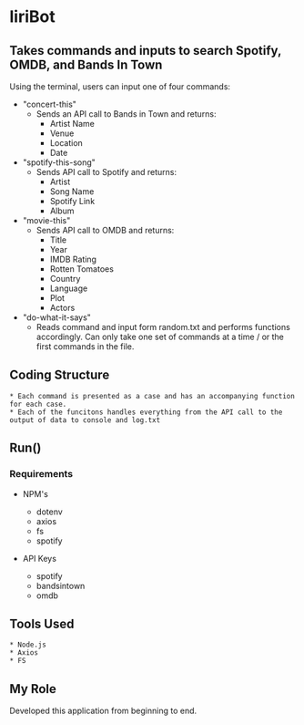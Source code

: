 # **liriBot**

## Takes commands and inputs to search Spotify, OMDB, and Bands In Town 

Using the terminal, users can input one of four commands: 

* "concert-this"
    * Sends an API call to Bands in Town and returns: 
        * Artist Name
        * Venue
        * Location
        * Date
* "spotify-this-song"
    * Sends API call to Spotify and returns:
        * Artist
        * Song Name
        * Spotify Link
        * Album
* "movie-this"
    * Sends API call to OMDB and returns: 
        * Title
        * Year
        * IMDB Rating
        * Rotten Tomatoes
        * Country
        * Language
        * Plot
        * Actors
* "do-what-it-says" 
    * Reads command and input form random.txt and performs functions accordingly. Can only take one set of commands at a time / or the first commands in the file. 


## Coding Structure
    * Each command is presented as a case and has an accompanying function for each case.
    * Each of the funcitons handles everything from the API call to the output of data to console and log.txt

## Run()
### Requirements 
* NPM's 
    * dotenv
    * axios
    * fs
    * spotify

* API Keys
    * spotify
    * bandsintown
    * omdb

## Tools Used 
    * Node.js
    * Axios
    * FS

## My Role
Developed this application from beginning to end. 
